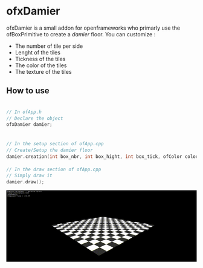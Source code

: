 # ofxDamier

ofxDamier is a small addon for openframeworks who primarly use the ofBoxPrimitive to create a *damier* floor. You can customize :  
* The number of tile per side  
* Lenght of the tiles  
* Tickness of the tiles  
* The color of the tiles  
* The texture of the tiles  

## How to use
```C++

// In ofApp.h
// Declare the object
ofxDamier damier;


// In the setup section of ofApp.cpp
// Create/Setup the damier floor
damier.creation(int box_nbr, int box_hight, int box_tick, ofColor color1, ofColor color2);

// In the draw section of ofApp.cpp
// Simply draw it
damier.draw();


```
<p align="center">
  <img src="ofxDamier_Draw.gif" />
</p>
